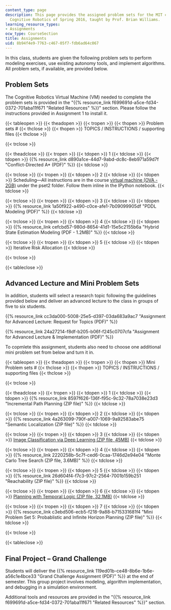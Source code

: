 ```yaml
---
content_type: page
description: This page provides the assigned problem sets for the MIT course 16.412J
  Cognitive Robotics of Spring 2016, taught by Prof. Brian Williams.
learning_resource_types:
- Assignments
ocw_type: CourseSection
title: Assignments
uid: 8b94f4e9-7763-c467-05f7-fdb6ad64c067
---
```


In this class, students are given the following problem sets to perform modeling exercises, use existing autonomy tools, and implement algorithms. All problem sets, if available, are provided below.

Problem Sets
------------

The Cognitive Robotics Virtual Machine (VM) needed to complete the problem sets is provided in the "{{% resource_link f699691d-a5ce-fd34-0372-701aba11f671 "Related Resources" %}}" section. Please follow the instructions provided in Assignment 1 to install it.

{{< tableopen >}}
{{< theadopen >}}
{{< tropen >}}
{{< thopen >}}
Problem sets #
{{< thclose >}}
{{< thopen >}}
TOPICS / INSTRUCTIONS / supporting files
{{< thclose >}}

{{< trclose >}}

{{< theadclose >}}
{{< tropen >}}
{{< tdopen >}}
1
{{< tdclose >}}
{{< tdopen >}}
{{% resource_link d890a1ce-44d7-9abd-dc8c-8eb971a59d7f "Conflict-Directed A\* (PDF)" %}}
{{< tdclose >}}

{{< trclose >}}
{{< tropen >}}
{{< tdopen >}}
2
{{< tdclose >}}
{{< tdopen >}}
Scheduling—All instructions are in the course [virtual machine (OVA - 2GB)](/ans7870/16/16.412/s16/MIT16_412S16_cognitive_robotics_student_vm.ova) under the pset2 folder. Follow them inline in the IPython notebook.
{{< tdclose >}}

{{< trclose >}}
{{< tropen >}}
{{< tdopen >}}
3
{{< tdclose >}}
{{< tdopen >}}
{{% resource_link 1a50f922-a490-c0ce-afe1-7b09099905df "PDDL Modeling (PDF)" %}}
{{< tdclose >}}

{{< trclose >}}
{{< tropen >}}
{{< tdopen >}}
4
{{< tdclose >}}
{{< tdopen >}}
{{% resource_link cefcbd57-980d-8654-41d1-15e5c2155b6a "Hybrid State Estimation Modeling (PDF - 1.2MB)" %}}
{{< tdclose >}}

{{< trclose >}}
{{< tropen >}}
{{< tdopen >}}
5
{{< tdclose >}}
{{< tdopen >}}
Iterative Risk Allocation
{{< tdclose >}}

{{< trclose >}}

{{< tableclose >}}

Advanced Lecture and Mini Problem Sets
--------------------------------------

In addition, students will select a research topic following the guidelines provided below and deliver an advanced lecture to the class in groups of five to six students.

{{% resource_link cc3da000-5008-25e5-d397-03da683a9ac7 "Assignment for Advanced Lecture: Request for Topics (PDF)" %}}

{{% resource_link 24a27214-f8df-b205-b06f-f245c0707cfa "Assignment for Advanced Lecture & Implementation (PDF)" %}}

To copmlete this assignment, students also need to choose one additional mini problem set from below and turn it in.

{{< tableopen >}}
{{< theadopen >}}
{{< tropen >}}
{{< thopen >}}
Mini Problem sets #
{{< thclose >}}
{{< thopen >}}
TOPICS / INSTRUCTIONS / supporting files
{{< thclose >}}

{{< trclose >}}

{{< theadclose >}}
{{< tropen >}}
{{< tdopen >}}
1
{{< tdclose >}}
{{< tdopen >}}
{{% resource_link 8597f626-136f-f95c-9c32-78a7038e23d3 "Incremental Path Planning (ZIP file)" %}}
{{< tdclose >}}

{{< trclose >}}
{{< tropen >}}
{{< tdopen >}}
2
{{< tdclose >}}
{{< tdopen >}}
{{% resource_link 4a263099-790f-a007-1069-9a92583abe75 "Semantic Localization (ZIP file)" %}}
{{< tdclose >}}

{{< trclose >}}
{{< tropen >}}
{{< tdopen >}}
3
{{< tdclose >}}
{{< tdopen >}}
[Image Classification via Deep Learning (ZIP file, 45MB)](/ans7870/16/16.412/s16/visual_classification_through_deep_learning.zip)
{{< tdclose >}}

{{< trclose >}}
{{< tropen >}}
{{< tdopen >}}
4
{{< tdclose >}}
{{< tdopen >}}
{{% resource_link 2220258b-5c7f-ced6-0caa-1746d2e94e04 "Monte Carlo Tree Search﻿ (ZIP file, 3.6MB)" %}}
{{< tdclose >}}

{{< trclose >}}
{{< tropen >}}
{{< tdopen >}}
5
{{< tdclose >}}
{{< tdopen >}}
{{% resource_link 26d604f4-f7c3-97c2-2564-7001b159b251 "Reachability (ZIP file)" %}}
{{< tdclose >}}

{{< trclose >}}
{{< tropen >}}
{{< tdopen >}}
6
{{< tdclose >}}
{{< tdopen >}}
[Planning with Temporal Logic (ZIP file, 32.1MB)](/ans7870/16/16.412/s16/planning_with_temporal_logic.zip)
{{< tdclose >}}

{{< trclose >}}
{{< tropen >}}
{{< tdopen >}}
7
{{< tdclose >}}
{{< tdopen >}}
{{% resource_link c3ebd506-ecb5-f218-9a88-b715331681f4 "Mini Problem Set 5: Probablistic and Infinite Horizon Planning (ZIP file)" %}}
{{< tdclose >}}

{{< trclose >}}

{{< tableclose >}}

Final Project – Grand Challenge
-------------------------------

Students will deliver the {{% resource_link 119ed01b-ce48-8b6e-1b6e-a56c1e4bce33 "Grand Challenge Assignment (PDF)" %}} at the end of semester. This group project involves modeling, algorithm implementation, and debugging in a simulation environment.

Additional tools and resources are provided in the "{{% resource_link f699691d-a5ce-fd34-0372-701aba11f671 "Related Resources" %}}" section.